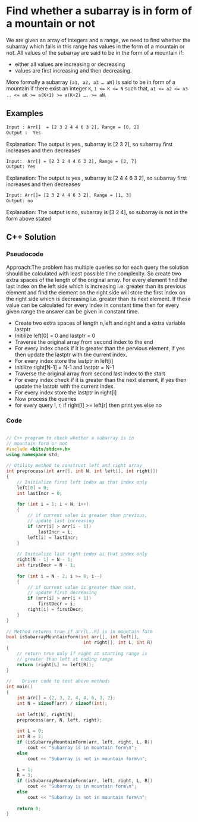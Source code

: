 # Find whether a subarray is in form of a mountain or not

We are given an array of integers and a range, we need to find whether the subarray which falls in this range has values in the form of a mountain or not. All values of the subarray are said to be in the form of a mountain if:

- either all values are increasing or decreasing
- values are first increasing and then decreasing. 

More formally a subarray `[a1, a2, a3 … aN]` is said to be in form of a mountain if there exist an integer `K`, `1 <= K <= N` such that, `a1 <= a2 <= a3 .. <= aK >= a(K+1) >= a(K+2) …. >= aN`.

## Examples

````sh
Input : Arr[]  = [2 3 2 4 4 6 3 2], Range = [0, 2]
Output :  Yes
````

Explanation: The output is yes , subarray is [2 3 2], so subarray first increases and then decreases

````sh
Input:  Arr[] = [2 3 2 4 4 6 3 2], Range = [2, 7]
Output: Yes
````

Explanation: The output is yes , subarray is [2 4 4 6 3 2], so subarray first increases and then decreases

````sh
Input: Arr[]= [2 3 2 4 4 6 3 2], Range = [1, 3]
Output: no
````

Explanation: The output is no, subarray is [3 2 4], so subarray is not in the form above stated

## C++ Solution

### Pseudocode

Approach:The problem has multiple queries so for each query the solution should be calculated with least possible time complexity. So create two extra spaces of the length of the original array. For every element find the last index on the left side which is increasing i.e. greater than its previous element and find the element on the right side will store the first index on the right side which is decreasing i.e. greater than its next element. If these value can be calculated for every index in constant time then for every given range the answer can be given in constant time.

- Create two extra spaces of length n,left and right and a extra variable lastptr
- Initilize left[0] = 0 and lastptr = 0
- Traverse the original array from second index to the end
- For every index check if it is greater than the pervious element, if yes then update the lastptr with the current index.
- For every index store the lastptr in left[i]
- initilize right[N-1] = N-1 and lastptr = N-1
- Traverse the original array from second last index to the start
- For every index check if it is greater than the next element, if yes then update the lastptr with the current index.
- For every index store the lastptr in right[i]
- Now process the queries
- for every query l, r, if right[l] >= left[r] then print yes else no

### Code

````cpp

// C++ program to check whether a subarray is in 
// mountain form or not 
#include <bits/stdc++.h> 
using namespace std; 
  
// Utility method to construct left and right array 
int preprocess(int arr[], int N, int left[], int right[]) 
{ 
    // Initialize first left index as that index only 
    left[0] = 0; 
    int lastIncr = 0; 
  
    for (int i = 1; i < N; i++) 
    { 
        // if current value is greater than previous, 
        // update last increasing 
        if (arr[i] > arr[i - 1]) 
            lastIncr = i; 
        left[i] = lastIncr; 
    } 
  
    // Initialize last right index as that index only 
    right[N - 1] = N - 1; 
    int firstDecr = N - 1; 
  
    for (int i = N - 2; i >= 0; i--) 
    { 
        // if current value is greater than next, 
        // update first decreasing 
        if (arr[i] > arr[i + 1]) 
            firstDecr = i; 
        right[i] = firstDecr; 
    } 
} 
  
// Method returns true if arr[L..R] is in mountain form 
bool isSubarrayMountainForm(int arr[], int left[], 
                             int right[], int L, int R) 
{ 
    // return true only if right at starting range is 
    // greater than left at ending range 
    return (right[L] >= left[R]); 
} 
  
//    Driver code to test above methods 
int main() 
{ 
    int arr[] = {2, 3, 2, 4, 4, 6, 3, 2}; 
    int N = sizeof(arr) / sizeof(int); 
  
    int left[N], right[N]; 
    preprocess(arr, N, left, right); 
  
    int L = 0; 
    int R = 2; 
    if (isSubarrayMountainForm(arr, left, right, L, R)) 
        cout << "Subarray is in mountain form\n"; 
    else
        cout << "Subarray is not in mountain form\n"; 
  
    L = 1; 
    R = 3; 
    if (isSubarrayMountainForm(arr, left, right, L, R)) 
        cout << "Subarray is in mountain form\n"; 
    else
        cout << "Subarray is not in mountain form\n"; 
  
    return 0; 
} 

````
